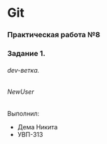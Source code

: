 # Git
### Практическая работа №8
### Задание 1.
###### dev-ветка.
###### NewUser
Выполнил:
* Дема Никита
* УВП-313